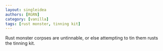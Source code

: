 ```yaml
---
layout: singleidea
authors: [RGRN]
category: [vanilla]
tags: [rust monster, tinning kit]
---
```

Rust monster corpses are untinnable, or else attempting to tin them rusts the tinning kit.
